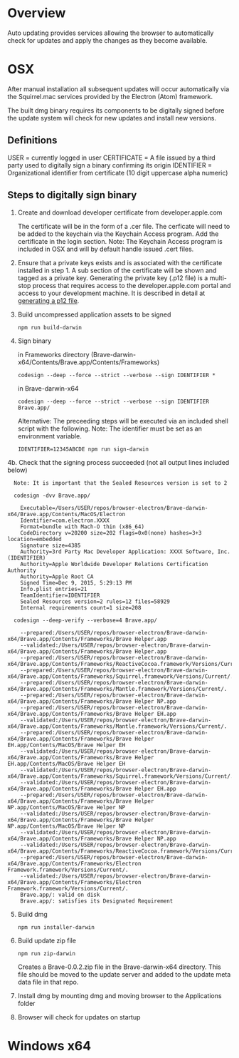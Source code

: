 # Overview

Auto updating provides services allowing the browser to automatically check for updates and apply the changes as they become available.

# OSX

After manual installation all subsequent updates will occur automatically via the Squirrel.mac services provided by the Electron (Atom) framework.

The built dmg binary requires its components to be digitally signed before the update system will check for new updates and install new versions.

## Definitions

  USER        = currently logged in user
  CERTIFICATE = A file issued by a third party used to digitally sign a binary confirming its origin
  IDENTIFIER  = Organizational identifier from certificate (10 digit uppercase alpha numeric)

## Steps to digitally sign binary

  1. Create and download developer certificate from developer.apple.com

     The certificate will be in the form of a .cer file. The cerficate will need to be added to the keychain via the Keychain Access program. Add the certificate in the login section. Note: The Keychain Access program is included in OSX and will by default handle issued .cert files.

  2. Ensure that a private keys exists and is associated with the certificate installed in step 1. A sub section of the certificate will be shown and tagged as a private key. Generating the private key (.p12 file) is a multi-stop process that requires access to the developer.apple.com portal and access to your development machine. It is described in detail at [generating a p12 file](http://appfurnace.com/2015/01/how-do-i-make-a-p12-file/).

  3. Build uncompressed application assets to be signed

     `npm run build-darwin`

  4. Sign binary

     in Frameworks directory (Brave-darwin-x64/Contents/Brave.app/Contents/Frameworks)

       `codesign --deep --force --strict --verbose --sign IDENTIFIER *`

     in Brave-darwin-x64

       `codesign --deep --force --strict --verbose --sign IDENTIFIER Brave.app/`

     Alternative: The preceeding steps will be executed via an included shell script with the following. Note: The identifier must be set as an environment variable.

       `IDENTIFIER=12345ABCDE npm run sign-darwin`

  4b. Check that the signing process succeeded (not all output lines included below)

      Note: It is important that the Sealed Resources version is set to 2

      codesign -dvv Brave.app/

        Executable=/Users/USER/repos/browser-electron/Brave-darwin-x64/Brave.app/Contents/MacOS/Electron
        Identifier=com.electron.XXXX
        Format=bundle with Mach-O thin (x86_64)
        CodeDirectory v=20200 size=202 flags=0x0(none) hashes=3+3 location=embedded
        Signature size=4385
        Authority=3rd Party Mac Developer Application: XXXX Software, Inc. (IDENTIFIER)
        Authority=Apple Worldwide Developer Relations Certification Authority
        Authority=Apple Root CA
        Signed Time=Dec 9, 2015, 5:29:13 PM
        Info.plist entries=21
        TeamIdentifier=IDENTIFIER
        Sealed Resources version=2 rules=12 files=58929
        Internal requirements count=1 size=208

      codesign --deep-verify --verbose=4 Brave.app/

        --prepared:/Users/USER/repos/browser-electron/Brave-darwin-x64/Brave.app/Contents/Frameworks/Brave Helper.app
        --validated:/Users/USER/repos/browser-electron/Brave-darwin-x64/Brave.app/Contents/Frameworks/Brave Helper.app
        --prepared:/Users/USER/repos/browser-electron/Brave-darwin-x64/Brave.app/Contents/Frameworks/ReactiveCocoa.framework/Versions/Current/.
        --prepared:/Users/USER/repos/browser-electron/Brave-darwin-x64/Brave.app/Contents/Frameworks/Squirrel.framework/Versions/Current/.
        --prepared:/Users/USER/repos/browser-electron/Brave-darwin-x64/Brave.app/Contents/Frameworks/Mantle.framework/Versions/Current/.
        --prepared:/Users/USER/repos/browser-electron/Brave-darwin-x64/Brave.app/Contents/Frameworks/Brave Helper NP.app
        --prepared:/Users/USER/repos/browser-electron/Brave-darwin-x64/Brave.app/Contents/Frameworks/Brave Helper EH.app
        --validated:/Users/USER/repos/browser-electron/Brave-darwin-x64/Brave.app/Contents/Frameworks/Mantle.framework/Versions/Current/.
        --prepared:/Users/USER/repos/browser-electron/Brave-darwin-x64/Brave.app/Contents/Frameworks/Brave Helper EH.app/Contents/MacOS/Brave Helper EH
        --validated:/Users/USER/repos/browser-electron/Brave-darwin-x64/Brave.app/Contents/Frameworks/Brave Helper EH.app/Contents/MacOS/Brave Helper EH
        --validated:/Users/USER/repos/browser-electron/Brave-darwin-x64/Brave.app/Contents/Frameworks/Squirrel.framework/Versions/Current/.
        --validated:/Users/USER/repos/browser-electron/Brave-darwin-x64/Brave.app/Contents/Frameworks/Brave Helper EH.app
        --prepared:/Users/USER/repos/browser-electron/Brave-darwin-x64/Brave.app/Contents/Frameworks/Brave Helper NP.app/Contents/MacOS/Brave Helper NP
        --validated:/Users/USER/repos/browser-electron/Brave-darwin-x64/Brave.app/Contents/Frameworks/Brave Helper NP.app/Contents/MacOS/Brave Helper NP
        --validated:/Users/USER/repos/browser-electron/Brave-darwin-x64/Brave.app/Contents/Frameworks/Brave Helper NP.app
        --validated:/Users/USER/repos/browser-electron/Brave-darwin-x64/Brave.app/Contents/Frameworks/ReactiveCocoa.framework/Versions/Current/.
        --prepared:/Users/USER/repos/browser-electron/Brave-darwin-x64/Brave.app/Contents/Frameworks/Electron Framework.framework/Versions/Current/.
        --validated:/Users/USER/repos/browser-electron/Brave-darwin-x64/Brave.app/Contents/Frameworks/Electron Framework.framework/Versions/Current/.
        Brave.app/: valid on disk
        Brave.app/: satisfies its Designated Requirement

  5. Build dmg

     `npm run installer-darwin`

  6. Build update zip file

     `npm run zip-darwin`

     Creates a Brave-0.0.2.zip file in the Brave-darwin-x64 directory. This file should be moved to the update server and added to the update meta data file in that repo.

  7. Install dmg by mounting dmg and moving browser to the Applications folder

  8. Browser will check for updates on startup

# Windows x64
